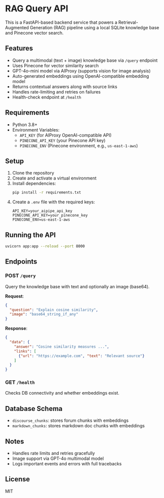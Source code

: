 # RAG Query API

This is a FastAPI-based backend service that powers a Retrieval-Augmented Generation (RAG) pipeline using a local SQLite knowledge base and Pinecone vector search.

## Features

- Query a multimodal (text + image) knowledge base via `/query` endpoint
- Uses Pinecone for vector similarity search
- GPT-4o-mini model via AIProxy (supports vision for image analysis)
- Auto-generated embeddings using OpenAI-compatible embedding model
- Returns contextual answers along with source links
- Handles rate-limiting and retries on failures
- Health-check endpoint at `/health`

## Requirements

- Python 3.8+
- Environment Variables:
  - `API_KEY` (for AIProxy OpenAI-compatible API)
  - `PINECONE_API_KEY` (your Pinecone API key)
  - `PINECONE_ENV` (Pinecone environment, e.g., `us-east-1-aws`)

## Setup

1. Clone the repository
2. Create and activate a virtual environment
3. Install dependencies:
   ```bash
   pip install -r requirements.txt
   ```
4. Create a `.env` file with the required keys:
   ```
   API_KEY=your_aipipe_api_key
   PINECONE_API_KEY=your_pinecone_key
   PINECONE_ENV=us-east-1-aws
   ```

## Running the API

```bash
uvicorn app:app --reload --port 8000
```

## Endpoints

### POST `/query`

Query the knowledge base with text and optionally an image (base64).

**Request**:
```json
{
  "question": "Explain cosine similarity",
  "image": "base64_string_if_any"
}
```

**Response**:
```json
{
  "data": {
    "answer": "Cosine similarity measures ...",
    "links": [
      {"url": "https://example.com", "text": "Relevant source"}
    ]
  }
}
```

### GET `/health`

Checks DB connectivity and whether embeddings exist.

## Database Schema

- `discourse_chunks`: stores forum chunks with embeddings
- `markdown_chunks`: stores markdown doc chunks with embeddings

## Notes

- Handles rate limits and retries gracefully
- Image support via GPT-4o multimodal model
- Logs important events and errors with full tracebacks

## License

MIT
